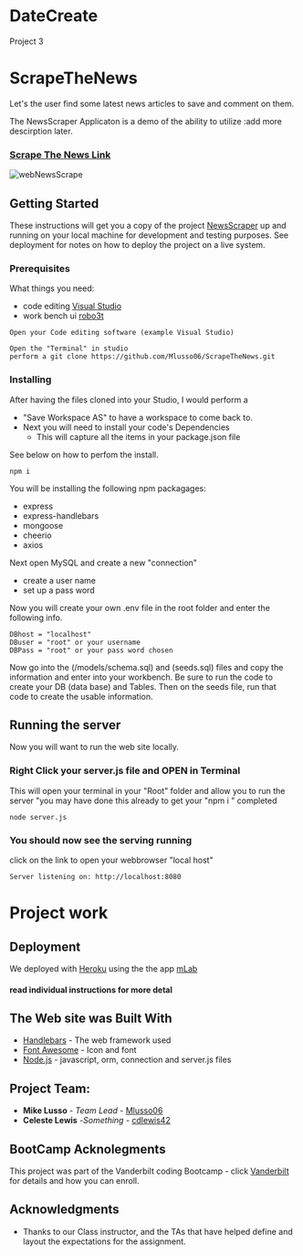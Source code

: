 # DateCreate
Project 3
# ScrapeTheNews
Let's the user find some latest news articles to save and comment on them.

The NewsScraper Applicaton is a demo of the ability to utilize :add more descirption later. 

### [Scrape The News Link]( https://reasonwithme.herokuapp.com/)

![webNewsScrape](./public/assets/images/efficient-web-scraping.png)

## Getting Started

These instructions will get you a copy of the project [NewsScraper](https://github.com/Mlusso06/ScrapeTheNewsr) up and running on your local machine for development and testing purposes. See deployment for notes on how to deploy the project on a live system.

### Prerequisites

What things you need: 
* code editing [Visual Studio](https://visualstudio.microsoft.com/)
* work bench ui [robo3t](https://robomongo.org/)


```
Open your Code editing software (example Visual Studio)

Open the "Terminal" in studio
perform a git clone https://github.com/Mlusso06/ScrapeTheNews.git
```

### Installing

After having the files cloned into your Studio, I would perform a 
* "Save Workspace AS" to have a workspace to come back to.
* Next you will need to install your code's Dependencies
    * This will capture all the items in your package.json file

See below on how to perfom the install.

```
npm i
```
You will be installing the following npm packagages:
* express
* express-handlebars
* mongoose
* cheerio
* axios 


Next open MySQL and create a new "connection"
* create a user name
* set up a pass word

Now you will create your own .env file in the root folder and enter the following info.


```
DBhost = "localhost"
DBuser = "root" or your username
DBPass = "root" or your pass word chosen

```
Now go into the (/models/schema.sql) and (seeds.sql) files and copy the information and enter into your workbench.
Be sure to run the code to create your DB (data base) and Tables.  Then on the seeds file, run that code to create the usable information.

## Running the server

Now you will want to run the web site locally.

### Right Click your server.js file and OPEN in Terminal

This will open your terminal in your "Root" folder and allow you to run the server "you may have done this already to get your  "npm i " completed

```
node server.js
```

### You should now see the serving running

click on the link to open your webbrowser "local host"

```
Server listening on: http://localhost:8080
```

# Project work

## Deployment

We deployed with [Heroku](https://dashboard.heroku.com/apps)
using the the app [mLab](https://reasonwithme.herokuapp.com/)

#### read individual instructions for more detal

## The Web site was Built With

* [Handlebars](https://handlebarsjs.com/) - The web framework used
* [Font Awesome](https://fontawesome.com/) - Icon and font
* [Node.js](https://nodejs.org/en/) - javascript, orm, connection and server.js files



## Project Team:

* **Mike Lusso** - *Team Lead* - [Mlusso06](https://github.com/Mlusso06)
* **Celeste Lewis** -*Something* - [cdlewis42](https://github.com/cdlewis42)

## BootCamp Acknolegments 

This project was part of the Vanderbilt coding Bootcamp - click [Vanderbilt](https://bootcamps.vanderbilt.edu/)  for details and how you can enroll.

## Acknowledgments

* Thanks to our Class instructor, and the TAs that have helped define and layout the expectations for the assignment. 

